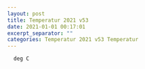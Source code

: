 ```yaml
---
layout: post
title: Temperatur 2021 v53
date: 2021-01-01 00:17:01
excerpt_separator: ""
categories: Temperatur 2021 v53 Temperatur
---
```

```
  deg C
```
